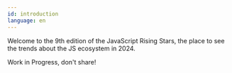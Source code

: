 ```yaml
---
id: introduction
language: en
---
```


Welcome to the 9th edition of the JavaScript Rising Stars, the place to see the trends about the JS ecosystem in 2024.

Work in Progress, don't share!
